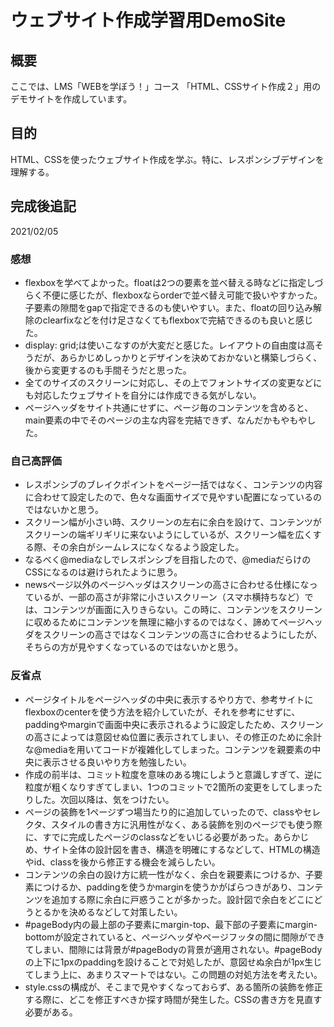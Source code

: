 # ウェブサイト作成学習用DemoSite
## 概要
ここでは、LMS「WEBを学ぼう！」コース 「HTML、CSSサイト作成２」用のデモサイトを作成しています。
## 目的
HTML、CSSを使ったウェブサイト作成を学ぶ。特に、レスポンシブデザインを理解する。
## 完成後追記
2021/02/05
### 感想
* flexboxを学べてよかった。floatは2つの要素を並べ替える時などに指定しづらく不便に感じたが、flexboxならorderで並べ替え可能で扱いやすかった。子要素の隙間をgapで指定できるのも使いやすい。また、floatの回り込み解除のclearfixなどを付け足さなくてもflexboxで完結できるのも良いと感じた。
* display: grid;は使いこなすのが大変だと感じた。レイアウトの自由度は高そうだが、あらかじめしっかりとデザインを決めておかないと構築しづらく、後から変更するのも手間そうだと思った。
* 全てのサイズのスクリーンに対応し、その上でフォントサイズの変更などにも対応したウェブサイトを自分には作成できる気がしない。
* ページヘッダをサイト共通にせずに、ページ毎のコンテンツを含めると、main要素の中でそのページの主な内容を完結できず、なんだかもやもやした。
### 自己高評価
* レスポンシブのブレイクポイントをページ一括ではなく、コンテンツの内容に合わせて設定したので、色々な画面サイズで見やすい配置になっているのではないかと思う。
* スクリーン幅が小さい時、スクリーンの左右に余白を設けて、コンテンツがスクリーンの端ギリギリに来ないようにしているが、スクリーン幅を広くする際、その余白がシームレスになくなるよう設定した。
* なるべく@mediaなしでレスポンシブを目指したので、@mediaだらけのCSSになるのは避けられたように思う。
* newsページ以外のページヘッダはスクリーンの高さに合わせる仕様になっているが、一部の高さが非常に小さいスクリーン（スマホ横持ちなど）では、コンテンツが画面に入りきらない。この時に、コンテンツをスクリーンに収めるためにコンテンツを無理に縮小するのではなく、諦めてページヘッダをスクリーンの高さではなくコンテンツの高さに合わせるようにしたが、そちらの方が見やすくなっているのではないかと思う。
### 反省点
* ページタイトルをページヘッダの中央に表示するやり方で、参考サイトにflexboxのcenterを使う方法を紹介していたが、それを参考にせずに、paddingやmarginで画面中央に表示されるように設定したため、スクリーンの高さによっては意図せぬ位置に表示されてしまい、その修正のために余計な@mediaを用いてコードが複雑化してしまった。コンテンツを親要素の中央に表示させる良いやり方を勉強したい。
* 作成の前半は、コミット粒度を意味のある塊にしようと意識しすぎて、逆に粒度が粗くなりすぎてしまい、1つのコミットで2箇所の変更をしてしまったりした。次回以降は、気をつけたい。
* ページの装飾を1ページずつ場当たり的に追加していったので、classやセレクタ、スタイルの書き方に汎用性がなく、ある装飾を別のページでも使う際に、すでに完成したページのclassなどをいじる必要があった。あらかじめ、サイト全体の設計図を書き、構造を明確にするなどして、HTMLの構造やid、classを後から修正する機会を減らしたい。
* コンテンツの余白の設け方に統一性がなく、余白を親要素につけるか、子要素につけるか、paddingを使うかmarginを使うかがばらつきがあり、コンテンツを追加する際に余白に戸惑うことが多かった。設計図で余白をどこにどうとるかを決めるなどして対策したい。
* #pageBody内の最上部の子要素にmargin-top、最下部の子要素にmargin-bottomが設定されていると、ページヘッダやページフッタの間に間隙ができてしまい、間隙には背景が#pageBodyの背景が適用されない。#pageBodyの上下に1pxのpaddingを設けることで対処したが、意図せぬ余白が1px生じてしまう上に、あまりスマートではない。この問題の対処方法を考えたい。
* style.cssの構成が、そこまで見やすくなっておらず、ある箇所の装飾を修正する際に、どこを修正すべきか探す時間が発生した。CSSの書き方を見直す必要がある。